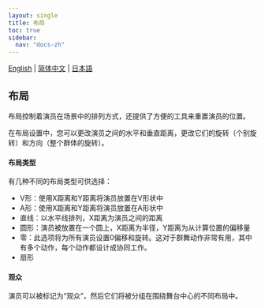```yaml
---
layout: single
title: 布局
toc: true
sidebar:
  nav: "docs-zh"
---
```

[English](/dancexr/features/formation) | [简体中文](/zh/dancexr/features/formation) | [日本語](/jp/dancexr/features/formation)


## 布局
布局控制着演员在场景中的排列方式，还提供了方便的工具来重置演员的位置。

在布局设置中，您可以更改演员之间的水平和垂直距离，更改它们的旋转（个别旋转）和方向（整个群体的旋转）。

#### 布局类型
有几种不同的布局类型可供选择：
* V形：使用X距离和Y距离将演员放置在V形状中
* A形：使用X距离和Y距离将演员放置在A形状中
* 直线：以水平线排列，X距离为演员之间的距离
* 圆形：演员被放置在一个圆上，X距离为半径，Y距离为从计算位置的偏移量
* 零：此选项将为所有演员设置0偏移和旋转。这对于群舞动作非常有用，其中有多个动作，每个动作都设计成协同工作。
* 扇形

#### 观众
演员可以被标记为“观众”，然后它们将被分组在围绕舞台中心的不同布局中。